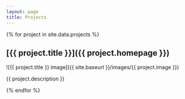```yaml
---
layout: page
title: Projects
---
```


{% for project in site.data.projects %}
<section class="project" markdown="1">

## [{{ project.title }}]({{ project.homepage }})
![{{ project.title }} image]({{ site.baseurl }}/images/{{ project.image }})

{{ project.description }}

</section>
{% endfor %}
